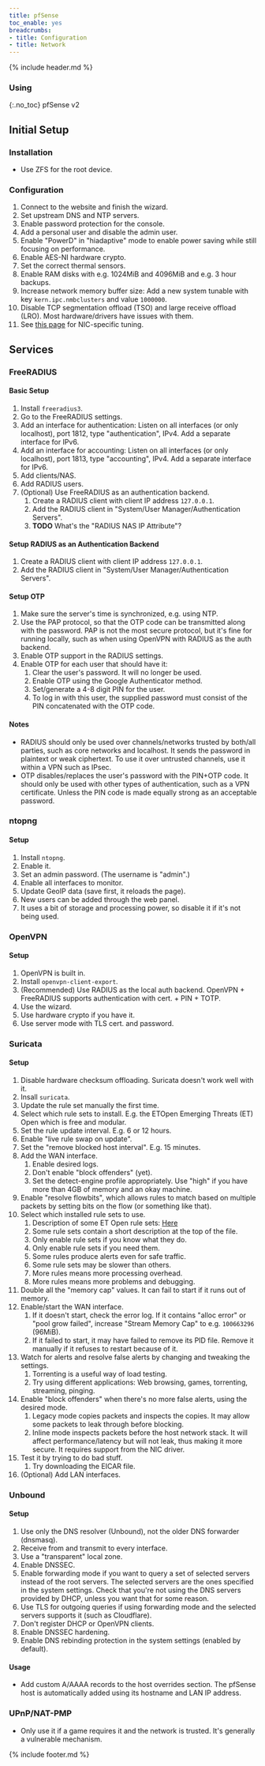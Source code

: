 ```yaml
---
title: pfSense
toc_enable: yes
breadcrumbs:
- title: Configuration
- title: Network
---
```

{% include header.md %}

### Using
{:.no_toc}
pfSense v2

## Initial Setup

### Installation

- Use ZFS for the root device.

### Configuration

1. Connect to the website and finish the wizard.
2. Set upstream DNS and NTP servers.
3. Enable password protection for the console.
4. Add a personal user and disable the admin user.
5. Enable "PowerD" in "hiadaptive" mode to enable power saving while still focusing on performance.
6. Enable AES-NI hardware crypto.
7. Set the correct thermal sensors.
8. Enable RAM disks with e.g. 1024MiB and 4096MiB and e.g. 3 hour backups.
9. Increase network memory buffer size: Add a new system tunable with key `kern.ipc.nmbclusters` and value `1000000`.
10. Disable TCP segmentation offload (TSO) and large receive offload (LRO). Most hardware/drivers have issues with them.
11. See [this page](https://docs.netgate.com/pfsense/en/latest/hardware/tuning-and-troubleshooting-network-cards.html) for NIC-specific tuning.

## Services

### FreeRADIUS

#### Basic Setup

1. Install `freeradius3`.
2. Go to the FreeRADIUS settings.
3. Add an interface for authentication: Listen on all interfaces (or only localhost), port 1812, type "authentication", IPv4. Add a separate interface for IPv6.
4. Add an interface for accounting: Listen on all interfaces (or only localhost), port 1813, type "accounting", IPv4. Add a separate interface for IPv6.
5. Add clients/NAS.
6. Add RADIUS users.
7. (Optional) Use FreeRADIUS as an authentication backend.
   1. Create a RADIUS client with client IP address `127.0.0.1`.
   2. Add the RADIUS client in "System/User Manager/Authentication Servers".
   3. **TODO** What's the "RADIUS NAS IP Attribute"?

#### Setup RADIUS as an Authentication Backend

1. Create a RADIUS client with client IP address `127.0.0.1`.
2. Add the RADIUS client in "System/User Manager/Authentication Servers".

#### Setup OTP

1. Make sure the server's time is synchronized, e.g. using NTP.
2. Use the PAP protocol, so that the OTP code can be transmitted along with the password. PAP is not the most secure protocol, but it's fine for running locally, such as when using OpenVPN with RADIUS as the auth backend.
3. Enable OTP support in the RADIUS settings.
4. Enable OTP for each user that should have it:
   1. Clear the user's password. It will no longer be used.
   2. Enable OTP using the Google Authenticator method.
   3. Set/generate a 4-8 digit PIN for the user.
   4. To log in with this user, the supplied password must consist of the PIN concatenated with the OTP code.

#### Notes

- RADIUS should only be used over channels/networks trusted by both/all parties, such as core networks and localhost. It sends the password in plaintext or weak ciphertext. To use it over untrusted channels, use it within a VPN such as IPsec.
- OTP disables/replaces the user's password with the PIN+OTP code. It should only be used with other types of authentication, such as a VPN certificate. Unless the PIN code is made equally strong as an acceptable password.

### ntopng

#### Setup

1. Install `ntopng`.
2. Enable it.
3. Set an admin password. (The username is "admin".)
4. Enable all interfaces to monitor.
5. Update GeoIP data (save first, it reloads the page).
6. New users can be added through the web panel.
7. It uses a bit of storage and processing power, so disable it if it's not being used.

### OpenVPN

#### Setup

1. OpenVPN is built in.
2. Install `openvpn-client-export`.
3. (Recommended) Use RADIUS as the local auth backend. OpenVPN + FreeRADIUS supports authentication with cert. + PIN + TOTP.
4. Use the wizard.
5. Use hardware crypto if you have it.
6. Use server mode with TLS cert. and password.

### Suricata

#### Setup

1. Disable hardware checksum offloading. Suricata doesn't work well with it.
2. Insall `suricata`.
3. Update the rule set manually the first time.
4. Select which rule sets to install. E.g. the ETOpen Emerging Threats (ET) Open which is free and modular.
5. Set the rule update interval. E.g. 6 or 12 hours.
6. Enable "live rule swap on update".
7. Set the "remove blocked host interval". E.g. 15 minutes.
8. Add the WAN interface.
   1. Enable desired logs.
   2. Don't enable "block offenders" (yet).
   3. Set the detect-engine profile appropriately. Use "high" if you have more than 4GB of memory and an okay machine.
9. Enable "resolve flowbits", which allows rules to match based on multiple packets by setting bits on the flow (or something like that).
10. Select which installed rule sets to use.
    1. Description of some ET Open rule sets: [Here](https://doc.emergingthreats.net/bin/view/Main/EmergingFAQ#What_is_the_general_intent_of_ea)
    2. Some rule sets contain a short description at the top of the file.
    3. Only enable rule sets if you know what they do.
    4. Only enable rule sets if you need them.
    5. Some rules produce alerts even for safe traffic.
    6. Some rule sets may be slower than others.
    7. More rules means more processing overhead.
    8. More rules means more problems and debugging.
11. Double all the "memory cap" values. It can fail to start if it runs out of memory.
12. Enable/start the WAN interface.
    1. If it doesn't start, check the error log. If it contains "alloc error" or "pool grow failed", increase "Stream Memory Cap" to e.g. `100663296` (96MiB).
    2. If it failed to start, it may have failed to remove its PID file. Remove it manually if it refuses to restart because of it.
13. Watch for alerts and resolve false alerts by changing and tweaking the settings.
    1. Torrenting is a useful way of load testing.
    2. Try using different applications: Web browsing, games, torrenting, streaming, pinging.
14. Enable "block offenders" when there's no more false alerts, using the desired mode.
    1. Legacy mode copies packets and inspects the copies. It may allow some packets to leak through before blocking.
    2. Inline mode inspects packets before the host network stack. It will affect performance/latency but will not leak, thus making it more secure. It requires support from the NIC driver.
15. Test it by trying to do bad stuff.
    1. Try downloading the EICAR file.
16. (Optional) Add LAN interfaces.

### Unbound

#### Setup

1. Use only the DNS resolver (Unbound), not the older DNS forwarder (dnsmasq).
2. Receive from and transmit to every interface.
3. Use a "transparent" local zone.
4. Enable DNSSEC.
5. Enable forwarding mode if you want to query a set of selected servers instead of the root servers. The selected servers are the ones specified in the system settings. Check that you're not using the DNS servers provided by DHCP, unless you want that for some reason.
6. Use TLS for outgoing queries if using forwarding mode and the selected servers supports it (such as Cloudflare).
7. Don't register DHCP or OpenVPN clients.
8. Enable DNSSEC hardening.
9. Enable DNS rebinding protection in the system settings (enabled by default).

#### Usage

- Add custom A/AAAA records to the host overrides section. The pfSense host is automatically added using its hostname and LAN IP address.

### UPnP/NAT-PMP

- Only use it if a game requires it and the network is trusted. It's generally a vulnerable mechanism.

{% include footer.md %}

